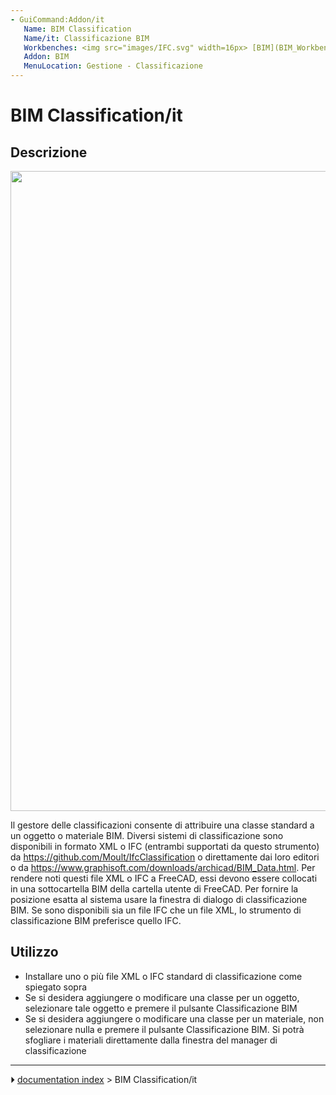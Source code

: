```yaml
---
- GuiCommand:Addon/it
   Name: BIM Classification
   Name/it: Classificazione BIM
   Workbenches: <img src="images/IFC.svg" width=16px> [BIM](BIM_Workbench/it.md)
   Addon: BIM
   MenuLocation: Gestione - Classificazione
---
```


# BIM Classification/it

## Descrizione

<img alt="" src=images/BIM_classification_screenshot.png  style="width:1024px;">

Il gestore delle classificazioni consente di attribuire una classe standard a un oggetto o materiale BIM. Diversi sistemi di classificazione sono disponibili in formato XML o IFC (entrambi supportati da questo strumento) da <https://github.com/Moult/IfcClassification> o direttamente dai loro editori o da <https://www.graphisoft.com/downloads/archicad/BIM_Data.html>. Per rendere noti questi file XML o IFC a FreeCAD, essi devono essere collocati in una sottocartella BIM della cartella utente di FreeCAD. Per fornire la posizione esatta al sistema usare la finestra di dialogo di classificazione BIM. Se sono disponibili sia un file IFC che un file XML, lo strumento di classificazione BIM preferisce quello IFC.

## Utilizzo

-   Installare uno o più file XML o IFC standard di classificazione come spiegato sopra
-   Se si desidera aggiungere o modificare una classe per un oggetto, selezionare tale oggetto e premere il pulsante Classificazione BIM
-   Se si desidera aggiungere o modificare una classe per un materiale, non selezionare nulla e premere il pulsante Classificazione BIM. Si potrà sfogliare i materiali direttamente dalla finestra del manager di classificazione



---
⏵ [documentation index](../README.md) > BIM Classification/it
